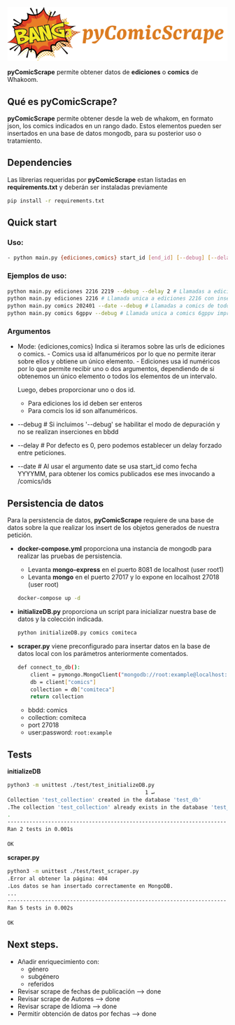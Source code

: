 <p align="center">
  <img src="https://github.com/malambra/pycomicscrape/blob/main/pycomicscrape.png" />
</p>

**pyComicScrape** permite obtener datos de **ediciones** o **comics** de Whakoom.

## Qué es pyComicScrape?

**pyComicScrape** permite obtener desde la web de whakom, en formato json, los comics indicados en un rango dado. Estos elementos pueden ser insertados en una base de datos mongodb, para su posterior uso o tratamiento.

## Dependencies

Las librerias requeridas por **pyComicScrape** estan listadas en **requirements.txt** y deberán ser instaladas previamente

```bash
pip install -r requirements.txt
```

## Quick start

### Uso:
```bash
- python main.py {ediciones,comics} start_id [end_id] [--debug] [--delay] [--date]
```

### Ejemplos de uso:
```bash
python main.py ediciones 2216 2219 --debug --delay 2 # Llamadas a ediciones del rango 2216...2219 con 2 segundos de delay
python main.py ediciones 2216 # Llamada unica a ediciones 2216 con inserción en bbdd
python main.py comics 202401 --date --debug # Llamadas a comics de todos los comics publicados en Enero 2024
python main.py comics 6gppv --debug # Llamada unica a comics 6gppv impresion por pantalla
```
### Argumentos
- Mode: {ediciones,comics}
    Indica si iteramos sobre las urls de ediciones o comics.
        - Comics usa id alfanuméricos por lo que no permite iterar sobre ellos y obtiene un único elemento.
        - Ediciones usa id numéricos por lo que permite recibir uno o dos argumentos, dependiendo de si obtenemos un único elemento o todos los elementos de un intervalo.

    Luego, debes proporcionar uno o dos id.
    - Para ediciones los id deben ser enteros
    - Para comcis los id son alfanuméricos.

- --debug # Si incluimos '--debug' se habilitar el modo de depuración y no se realizan inserciones en bbdd
- --delay # Por defecto es 0, pero podemos establecer un delay forzado entre peticiones.
- --date # Al usar el argumento date se usa start_id como fecha YYYYMM, para obtener los comics publicados ese mes invocando a /comics/ids

## Persistencia de datos
Para  la persistencia de datos, **pyComicScrape** requiere de una base de datos sobre la que realizar los insert de los objetos generados de nuestra petición.

- **docker-compose.yml** proporciona una instancia de mongodb para realizar las pruebas de persistencia.
    - Levanta **mongo-express** en el puerto 8081 de localhost (user root1)
    - Levanta **mongo** en el puerto 27017 y lo expone en localhost 27018 (user root)
    ```bash
    docker-compose up -d
    ```

- **initializeDB.py** proporciona un script para inicializar nuestra base de datos y la colección indicada.
    ```bash
    python initializeDB.py comics comiteca
    ```
- **scraper.py** viene preconfigurado para insertar datos en la base de datos local con los parámetros anteriormente comentados.
    ```bash
    def connect_to_db():
        client = pymongo.MongoClient("mongodb://root:example@localhost:27018/")
        db = client["comics"]
        collection = db["comiteca"]
        return collection
    ```
    - bbdd: comics
    - collection: comiteca
    - port 27018
    - user:password: `root:example`

## Tests

**initializeDB**
```bash
python3 -m unittest ./test/test_initializeDB.py      
                                            1 ↵
Collection 'test_collection' created in the database 'test_db'
.The collection 'test_collection' already exists in the database 'test_db'
.
----------------------------------------------------------------------
Ran 2 tests in 0.001s

OK
```

**scraper.py**
```bash
python3 -m unittest ./test/test_scraper.py
.Error al obtener la página: 404
.Los datos se han insertado correctamente en MongoDB.
...
----------------------------------------------------------------------
Ran 5 tests in 0.002s

OK
```

## Next steps.
- Añadir enriquecimiento con:
    - género
    - subgénero
    - referidos
- Revisar scrape de fechas de publicación --> done
- Revisar scrape de Autores --> done
- Revisar scrape de Idioma --> done
- Permitir obtención de datos por fechas --> done